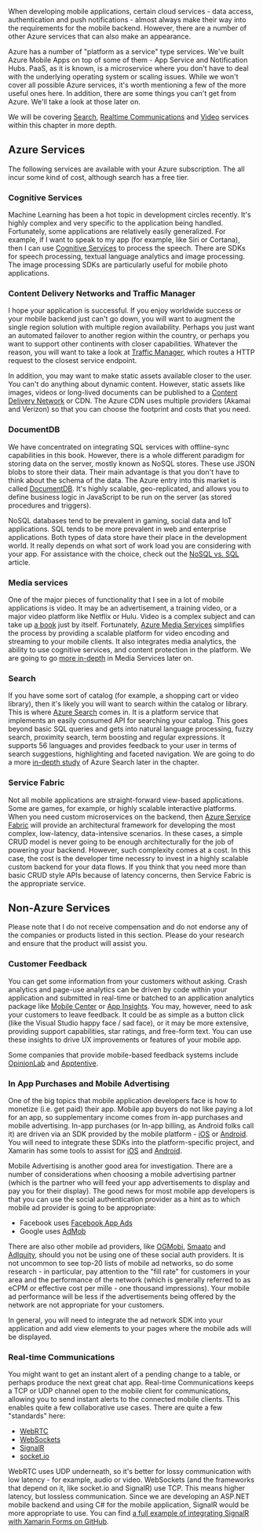 When developing mobile applications, certain cloud services - data access, authentication and push notifications - almost always make their way into the requirements for the mobile backend.  However, there are a number of other Azure services that can also make an appearance.

Azure has a number of "platform as a service" type services.  We've built Azure Mobile Apps on top of some of them - App Service and Notification Hubs.  PaaS, as it is known, is a microservice where you don't have to deal with the underlying operating system or scaling issues.  While we won't cover all possible Azure services, it's worth mentioning a few of the more useful ones here.  In addition, there are some things you can't get from Azure.  We'll take a look at those later on.

We will be covering [Search][1], [Realtime Communications][2] and [Video][3] services within this chapter in more depth.

## Azure Services

The following services are available with your Azure subscription.  The all incur some kind of cost, although search has a free tier.

### Cognitive Services

Machine Learning has been a hot topic in development circles recently.  It's highly complex and very specific to the application being handled.  Fortunately, some applications are relatively easily generalized.  For example, if I want to speak to my app (for example, like Siri or Cortana), then I can use [Cognitive Services][11] to process the speech.  There are SDKs for speech processing, textual language analytics and image processing.  The image processing SDKs are particularly useful for mobile photo applications.

### Content Delivery Networks and Traffic Manager

I hope your application is successful.  If you enjoy worldwide success or your mobile backend just can't go down, you will want to augment the single region solution with multiple region availability.  Perhaps you just want an automated failover to another region within the country, or perhaps you want to support other continents with closer capabilities.  Whatever the reason, you will want to take a look at [Traffic Manager][5], which routes a HTTP request to the closest service endpoint.

In addition, you may want to make static assets available closer to the user.  You can't do anything about dynamic content.  However, static assets like images, videos or long-lived documents can be published to a [Content Delivery Network][6] or CDN.  The Azure CDN uses multiple providers (Akamai and Verizon) so that you can choose the footprint and costs that you need.

### DocumentDB

We have concentrated on integrating SQL services with offline-sync capabilities in this book.  However, there is a whole different paradigm for storing data on the server, mostly known as NoSQL stores.  These use JSON blobs to store their data.  Their main advantage is that you don't have to think about the schema of the data.    The Azure entry into this market is called [DocumentDB][9].  It's highly scalable, geo-replicated, and allows you to define business logic in JavaScript to be run on the server (as stored procedures and triggers).

NoSQL databases tend to be prevalent in gaming, social data and IoT applications.  SQL tends to be more prevalent in web and enterprise applications.  Both types of data store have their place in the development world.  It really depends on what sort of work load you are considering with your app.  For assistance with the choice, check out the [NoSQL vs. SQL][10] article.

### Media services

One of the major pieces of functionality that I see in a lot of mobile applications is video.  It may be an advertisement, a training video, or a major video platform like Netflix or Hulu.  Video is a complex subject and can take up [a book][7] just by itself.  Fortunately, [Azure Media Services][8] simplifies the process by providing a scalable platform for video encoding and streaming to your mobile clients.  It also integrates media analytics, the ability to use cognitive services, and content protection in the platform.  We are going to go [more in-depth][3] in Media Services later on.

### Search

If you have some sort of catalog (for example, a shopping cart or video library), then it's likely you will want to search within the catalog or library.  This is where [Azure Search][5] comes in.  It is a platform service that implements an easily consumed API for searching your catalog.  This goes beyond basic SQL queries and gets into natural language processing, fuzzy search, proximity search, term boosting and regular expressions.  It supports 56 languages and provides feedback to your user in terms of search suggestions, highlighting and faceted navigation.  We are going to do a more [in-depth study][1] of Azure Search later in the chapter.

### Service Fabric

Not all mobile applications are straight-forward view-based applications.  Some are games, for example, or highly scalable interactive platforms.  When you need custom microservices on the backend, then [Azure Service Fabric][4] will provide an architectural framework for developing the most complex, low-latency, data-intensive scenarios.  In these cases, a simple CRUD model is never going to be enough architecturally for the job of powering your backend.  However, such complexity comes at a cost.  In this case, the cost is the developer time necessry to invest in a highly scalable custom backend for your data flows.  If you think that you need more than basic CRUD style APIs because of latency concerns, then Service Fabric is the appropriate service.

## Non-Azure Services

Please note that I do not receive compensation and do not endorse any of the companies or products listed in this section.  Please do your research and ensure that the product will assist you.

### Customer Feedback

You can get some information from your customers without asking.  Crash analytics and page-use analytics can be driven by code within your application and submitted in real-time or batched to an application analytics package like [Mobile Center][25] or [App Insights][26].  You may, however, need to ask your customers to leave feedback.  It could be as simple as a button click (like the Visual Studio happy face / sad face), or it may be more extensive, providing support capabilities, star ratings, and free-form text.  You can use these insights to drive UX improvements or features of your mobile app.

Some companies that provide mobile-based feedback systems include [OpinionLab][27] and [Apptentive][28].

### In App Purchases and Mobile Advertising

One of the big topics that mobile application developers face is how to monetize (i.e. get paid) their app.  Mobile app buyers do not like paying a lot for an app, so supplementary income comes from in-app purchases and mobile advertising.  In-app purchases (or In-app billing, as Android folks call it) are driven via an SDK provided by the mobile platform - [iOS][16] or [Android][17].  You will need to integrate these SDKs into the platform-specific project, and Xamarin has some tools to assist for [iOS][18] and [Android][19].

Mobile Advertising is another good area for investigation.  There are a number of considerations when choosing a mobile advertising partner (which is the partner who will feed your app advertisements to display and pay you for their display).  The good news for most mobile app developers is that you can use the social authentication provider as a hint as to which mobile ad provider is going to be appropriate:

* Facebook uses [Facebook App Ads][21]
* Google uses [AdMob][20]

There are also other mobile ad providers, like [OGMobi][24], [Smaato][22] and [AdIquity][23], should you not be using one of these social auth providers.  It is not uncommon to see top-20 lists of mobile ad networks, so do some research - in particular, pay attention to the "fill rate" for customers in your area and the performance of the network (which is generally referred to as eCPM or effective cost per mille - one thousand impressions).  Your mobile ad performance will be less if the advertisements being offered by the network are not appropriate for your customers.

In general, you will need to integrate the ad network SDK into your application and add view elements to your pages where the mobile ads will be displayed.

### Real-time Communications

You might want to get an instant alert of a pending change to a table, or perhaps produce the next great chat app.  Real-time Communications keeps a TCP or UDP channel open to the mobile client for communications, allowing you to send instant alerts to the connected mobile clients.  This enables quite a few collaborative use cases. There
are quite a few "standards" here:

* [WebRTC][12]
* [WebSockets][13]
* [SignalR][14]
* [socket.io][15]

WebRTC uses UDP underneath, so it's better for lossy communication with low latency - for example, audio or video.  WebSockets (and the frameworks that depend on it, like socket.io and SignalR) use TCP.  This means higher latency, but lossless communication.  Since we are developing an ASP.NET mobile backend and using C# for the mobile application, SignalR would be more appropriate to use. You can find [a full example of integrating SignalR with Xamarin Forms on GitHub][29].

<!-- Links -->
[1]: ./search.md
[2]: ./realtime.md
[3]: ./media.md
[4]: https://azure.microsoft.com/en-us/services/service-fabric/
[5]: https://azure.microsoft.com/en-us/services/traffic-manager/
[6]: https://azure.microsoft.com/en-us/services/cdn/
[7]: https://www.amazon.com/Technology-Video-Audio-Streaming/dp/0240805801/ref
[8]: https://azure.microsoft.com/en-us/services/media-services/
[9]: https://azure.microsoft.com/en-us/services/documentdb/
[10]: https://docs.microsoft.com/en-us/azure/documentdb/documentdb-nosql-vs-sql
[11]: https://azure.microsoft.com/en-us/services/cognitive-services/
[12]: https://webrtc.org/
[13]: https://www.html5rocks.com/en/tutorials/websockets/basics/
[14]: http://signalr.net/
[15]: http://socket.io/
[16]: https://www.raywenderlich.com/122144/in-app-purchase-tutorial
[17]: https://developer.android.com/google/play/billing/billing_integrate.html
[18]: https://developer.xamarin.com/guides/ios/application_fundamentals/in-app_purchasing/
[19]: https://components.xamarin.com/gettingstarted/xamarin.inappbilling
[20]: https://www.google.com/admob/
[21]: https://developers.facebook.com/products/ads/
[22]: https://www.smaato.com/
[23]: http://adiquity.com/app-developers-overview/
[24]: https://ogmobi.com/
[25]: https://mobile.azure.com/signup?utm_medium=referral_link&utm_source=GitHub&utm_campaign=ZUMO%20Book
[26]: https://azure.microsoft.com/en-us/services/application-insights/
[27]: http://www.opinionlab.com/tour/give-your-customer-a-voice/mobile-feedback/
[28]: https://www.apptentive.com/
[29]: https://github.com/schneidenbach/Xamarin-Forms-and-SignalR-Example
